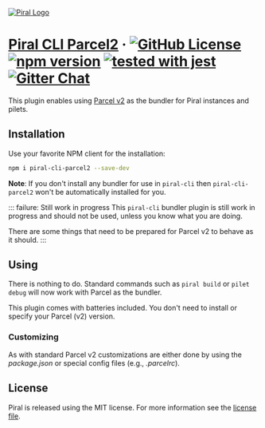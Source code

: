 [![Piral Logo](https://github.com/smapiot/piral/raw/master/docs/assets/logo.png)](https://piral.io)

# [Piral CLI Parcel2](https://piral.io) &middot; [![GitHub License](https://img.shields.io/badge/license-MIT-blue.svg)](https://github.com/smapiot/piral/blob/master/LICENSE) [![npm version](https://img.shields.io/npm/v/piral-cli-parcel2.svg?style=flat)](https://www.npmjs.com/package/piral-cli-parcel2) [![tested with jest](https://img.shields.io/badge/tested_with-jest-99424f.svg)](https://jestjs.io) [![Gitter Chat](https://badges.gitter.im/gitterHQ/gitter.png)](https://gitter.im/piral-io/community)

This plugin enables using [Parcel v2](https://v2.parceljs.org) as the bundler for Piral instances and pilets.

## Installation

Use your favorite NPM client for the installation:

```sh
npm i piral-cli-parcel2 --save-dev
```

**Note**: If you don't install any bundler for use in `piral-cli` then `piral-cli-parcel2` won't be automatically installed for you.

::: failure: Still work in progress
This `piral-cli` bundler plugin is still work in progress and should not be used, unless you know what you are doing.

There are some things that need to be prepared for Parcel v2 to behave as it should.
:::

## Using

There is nothing to do. Standard commands such as `piral build` or `pilet debug` will now work with Parcel as the bundler.

This plugin comes with batteries included. You don't need to install or specify your Parcel (v2) version.

### Customizing

As with standard Parcel v2 customizations are either done by using the *package.json* or special config files (e.g., *.parcelrc*).

## License

Piral is released using the MIT license. For more information see the [license file](./LICENSE).
